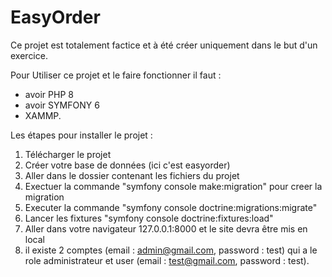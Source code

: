 # EasyOrder

Ce projet est totalement factice et à été créer uniquement dans le but d'un exercice.

Pour Utiliser ce projet et le faire fonctionner il faut : 
- avoir PHP 8
- avoir SYMFONY 6
- XAMMP.

Les étapes pour installer le projet : 
1) Télécharger le projet
2) Créer votre base de données (ici c'est easyorder)
3) Aller dans le dossier contenant les fichiers du projet 
4) Exectuer la commande "symfony console make:migration" pour creer la migration
5) Executer la commande "symfony console doctrine:migrations:migrate"
6) Lancer les fixtures "symfony console doctrine:fixtures:load"
7) Aller dans votre navigateur 127.0.0.1:8000 et le site devra être mis en local
8) il existe 2 comptes (email : admin@gmail.com, password : test) qui a le role administrateur et user (email : test@gmail.com, password : test).
